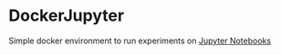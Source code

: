 # DockerJupyter

Simple docker environment to run experiments on [Jupyter Notebooks](https://jupyter.org/)